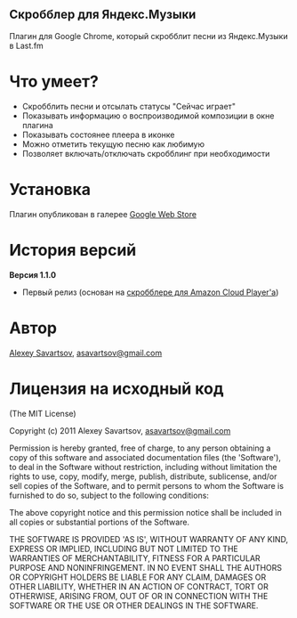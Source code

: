 Скробблер для Яндекс.Музыки
-----------------------------

Плагин для Google Chrome, который скробблит песни из Яндекс.Музыки в Last.fm

Что умеет?
==========

* Скробблить песни и отсылать статусы "Сейчас играет"
* Показывать информацию о воспроизводимой композиции в окне плагина
* Показывать состоянее плеера в иконке
* Можно отметить текущую песню как любимую
* Позволяет включать/отключать скробблинг при необходимости

Установка
=========

Плагин опубликован в галерее [Google Web Store](https://chrome.google.com/webstore/detail/clnmngakboljgmlhepidenkcnnbkbpee)

История версий
==============

**Версия 1.1.0**

* Первый релиз (основан на [скробблере для Amazon Cloud Player'а](https://chrome.google.com/webstore/detail/nolkhoglpmelgkcljkjlfeledieoahoa))

Автор
=====

[Alexey Savartsov](https://github.com/asavartsov), asavartsov@gmail.com

Лицензия на исходный код
========================

(The MIT License)

Copyright (c) 2011 Alexey Savartsov, asavartsov@gmail.com

Permission is hereby granted, free of charge, to any person obtaining
a copy of this software and associated documentation files (the
'Software'), to deal in the Software without restriction, including
without limitation the rights to use, copy, modify, merge, publish,
distribute, sublicense, and/or sell copies of the Software, and to
permit persons to whom the Software is furnished to do so, subject to
the following conditions:

The above copyright notice and this permission notice shall be
included in all copies or substantial portions of the Software.

THE SOFTWARE IS PROVIDED 'AS IS', WITHOUT WARRANTY OF ANY KIND,
EXPRESS OR IMPLIED, INCLUDING BUT NOT LIMITED TO THE WARRANTIES OF
MERCHANTABILITY, FITNESS FOR A PARTICULAR PURPOSE AND NONINFRINGEMENT.
IN NO EVENT SHALL THE AUTHORS OR COPYRIGHT HOLDERS BE LIABLE FOR ANY
CLAIM, DAMAGES OR OTHER LIABILITY, WHETHER IN AN ACTION OF CONTRACT,
TORT OR OTHERWISE, ARISING FROM, OUT OF OR IN CONNECTION WITH THE
SOFTWARE OR THE USE OR OTHER DEALINGS IN THE SOFTWARE.

